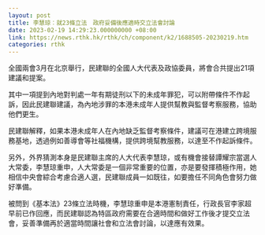 ```yaml
---
layout: post
title: 李慧琼︰就23條立法　政府妥備後應適時交立法會討論
date: 2023-02-19 14:29:23.000000000 +08:00
link: https://news.rthk.hk/rthk/ch/component/k2/1688505-20230219.htm
categories: rthk
---
```


全國兩會3月在北京舉行，民建聯的全國人大代表及政協委員，將會合共提出21項建議和提案。

其中一項提到內地對判處一年有期徒刑以下的未成年罪犯，可以附帶條件不作起訴，因此民建聯建議，為內地涉罪的本港未成年人提供幫教與監督考察服務，協助他們更生。

民建聯解釋，如果本港未成年人在內地缺乏監督考察條件，建議可在港建立跨境服務基地，透過例如善導會等社福機構，提供跨境幫教服務，以達至不作起訴條件。

另外，外界猜測本身是民建聯主席的人大代表李慧琼，或有機會接替譚耀宗當選人大常委，李慧琼重申，人大常委是一個非常重要的位置，亦是要發揮積極作用，她相信中央會綜合考慮合適人選，民建聯成員一如既往，如要擔任不同角色會努力做好準備。

被問到《基本法》23條立法時機，李慧琼重申是本港憲制責任，行政長官李家超早前已作回應，而民建聯認為特區政府需要在合適時間和做好工作後才提交立法會，妥善準備再於適當時間讓社會和立法會討論，以達應有效果。
